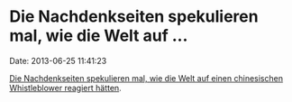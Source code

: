 Die Nachdenkseiten spekulieren mal, wie die Welt auf \...
=========================================================

Date: 2013-06-25 11:41:23

[Die Nachdenkseiten spekulieren mal, wie die Welt auf einen chinesischen
Whistleblower reagiert hätten](http://www.nachdenkseiten.de/?p=17738).
